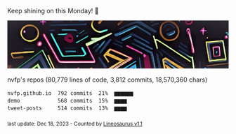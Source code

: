 Keep shining on this Monday! 🌷

![banner](https://github.com/nvfp/nvfp/raw/main/assets/banner.jpg)

nvfp's repos (80,779 lines of code, 3,812 commits, 18,570,360 chars)

```txt
nvfp.github.io  792 commits  21%  ▆▆▆▆▆▆
demo            568 commits  15%  ▆▆▆▆
tweet-posts     514 commits  13%  ▆▆▆▆
```

<sub>last update: Dec 18, 2023 - Counted by [Lineosaurus v1.1](https://github.com/Lineosaurus/Lineosaurus)</sub>